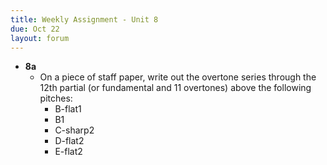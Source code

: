 ```yaml
---
title: Weekly Assignment - Unit 8
due: Oct 22
layout: forum
---
```


- **8a**
    - On a piece of staff paper, write out the overtone series through the 12th partial (or fundamental and 11 overtones) above the following pitches:
        - B-flat1
        - B1
        - C-sharp2
        - D-flat2
        - E-flat2
